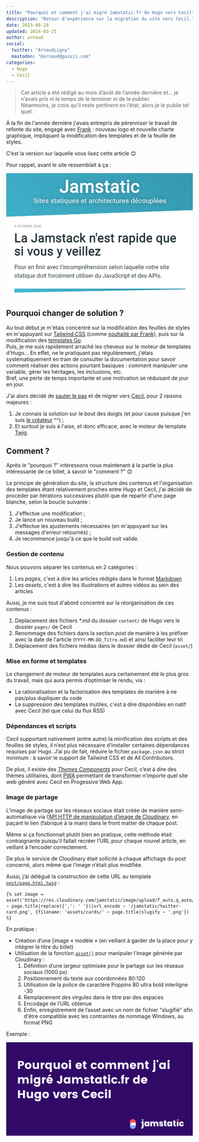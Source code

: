 ```yaml
---
title: "Pourquoi et comment j'ai migré Jamstatic.fr de Hugo vers Cecil"
description: "Retour d'expérience sur la migration du site vers Cecil."
date: 2023-08-28
updated: 2024-03-25
author: arnaud
social:
  twitter: "ArnaudLigny"
  mastodon: "@arnaud@gazuji.com"
categories:
  - Hugo
  - Cecil
---
```


> Cet article a été rédigé au mois d’août de l’année dernière et… je n’avais pris ni le temps de le terminer ni de le publier.  
> Néanmoins, je crois qu’il reste pertinent en l’état, alors je le publie tel quel.

À la fin de l'année dernière j'avais entrepris de pérenniser le travail de refonte du site, engagé avec [Frank](https://frank.taillandier.me) : nouveau logo et nouvelle charte graphique, impliquant la modification des templates et de la feuille de styles.

C’est la version sur laquelle vous lisez cette article 😊

Pour rappel, avant le site ressemblait à ça :

![Capture d’écran de la v1 de Jamstatic.fr](../../assets/images/jamstatic-v1-screenshot.png "[Capture d’écran de la v1 de Jamstatic.fr](https://web.archive.org/web/20201012071702/https://jamstatic.fr/)")

## Pourquoi changer de solution ?

Au tout début je m'étais concentré sur la modification des feuilles de styles en m'appuyant sur [Tailwind CSS](https://tailwindcss.com/) (comme [souhaité par Frank](https://github.com/jamstatic/jamstatic-fr/pull/255)), puis sur la modification des [templates Go](https://gohugo.io/templates/introduction/).  
Puis, je me suis rapidement arraché les cheveux sur le moteur de templates d'Hugo... En effet, ne le pratiquant pas régulièrement, j'étais systématiquement en train de consulter la documentation pour savoir comment réaliser des actions pourtant basiques : comment manipuler une variable, gérer les héritages, les inclusions, etc.  
Bref, une perte de temps importante et une motivation se réduisant de jour en jour.

J'ai alors décidé de [sauter le pas](https://github.com/jamstatic/jamstatic-fr/pull/343) et de migrer vers [Cecil](https://cecil.app/), pour 2 raisons majeures :

1. Je connais la solution sur le bout des doigts (et pour cause puisque j'en suis [le créateur](https://arnaudligny.fr/blog/cecil-mon-generateur-de-site-statique/) ^^) ;
2. Et surtout je suis à l'aise, et donc efficace, avec le moteur de template [Twig](https://twig.symfony.com/).

## Comment ?

Après le "pourquoi ?" intéressons nous maintenant à la partie la plus intéressante de ce billet, à savoir le "comment ?" 😊

Le principe de génération du site, la structure des contenus et l'organisation des templates étant relativement proches entre Hugo et Cecil, j'ai décidé de procéder par itérations successives plutôt que de repartir d'une page blanche, selon la boucle suivante :

1. J'effectue une modification ;
2. Je lance un nouveau build ;
3. J'effectue les ajustements nécessaires (en m'appuyant sur les messages d'erreur retournés) ;
4. Je recommence jusqu'à ce que le build soit valide.

### Gestion de contenu

Nous pouvons séparer les contenus en 2 catégories :

1. Les *pages*, c'est à dire les articles rédigés dans le format [Markdown](https://fr.m.wikipedia.org/wiki/Markdown)
2. Les *assets*, c'est à dire les illustrations et autres vidéos au sein des articles

Aussi, je me suis tout d'abord concentré sur la réorganisation de ces contenus :

1. Déplacement des fichiers _*.md_ du dossier `content/` de Hugo vers le dossier `pages/` de Cecil
2. Renommage des fichiers dans la section _post_ de manière à les préfixer avec la date de l'article (`YYYY-MM-DD_Titre.md`) et ainsi faciliter leur tri
3. Déplacement des fichiers médias dans le dossier dédié de Cecil (`asset/`)

### Mise en forme et templates

Le changement de moteur de templates aura certainement été le plus gros du travail, mais qui aura permis d’optimiser le rendu, via :

- La rationalisation et la factorisation des templates de manière à ne pas/plus dupliquer du code
- La suppression des templates inutiles, c'est à dire disponibles en natif avec Cecil (tel que celui du flux RSS)

### Dépendances et scripts

Cecil supportant nativement (entre autre) la minification des scripts et des feuilles de styles, il n’est plus nécessaire d’installer certaines dépendances requises par Hugo. J’ai pu de fait, réduire le fichier `package.json` au strict minimum : à savoir le support de Tailwind CSS et de All Contributors.

De plus, il existe des [*Themes Components*](https://cecil.app/themes/components/) pour Cecil, c’est à dire des thèmes utilitaires, dont [PWA](https://github.com/Cecilapp/theme-pwa#readme) permettant de transformer n’importe quel site web généré avec Cecil en Progessive Web App.

### Image de partage

L’image de partage sur les réseaux sociaux était créée de manière semi-automatique via l’[API HTTP de manipulation d’image de Cloudinary](https://cloudinary.com/documentation/transformation_reference#l_text), en paçant le lien (fabriqué à la main) dans le front matter de chaque post.

Même si ça fonctionnait plutôt bien en pratique, cette méthode était contraignante puisqu’il fallait recréer l’URL pour chaque nouvel article, en veillant à l’encoder correctement.

De plus le service de Cloudinary était sollicité à chaque affichage du post concerné, alors même que l’image n’était plus modifiée.

Aussi, j’ai délégué la construction de cette URL au template [`post/page.html.twig`](https://github.com/jamstatic/jamstatic-fr/blob/master/layouts/post/page.html.twig#L1) :

```twig
{% set image = asset('https://res.cloudinary.com/jamstatic/image/upload/f_auto,q_auto/w_1100,c_fit,co_white,g_north_west,x_80,y_120,l_text:poppins_80_ultrabold_line_spacing_-30:' ~ page.title|replace({',': ' '})|url_encode ~ '/jamstatic/twitter-card.png', {filename: 'assets/cards/' ~ page.title|slugify ~ '.png'}) %}
```

En pratique :

- Création d’une [image « modèle » (en veillant à garder de la place pour y intégrer le titre du billet)
- Utilisation de la fonction [`asset()`](https://cecil.app/documentation/templates/#asset) pour manipuler l’image générée par Cloudinary :
  1. Définition d’une largeur optimisée pour le partage sur les réseaux sociaux (1000 px)
  2. Positionnement du texte aux coordonnées 80:120
  3. Utilisation de la police de caractère Poppins 80 ultra bold interligne -30
  4. Remplacement des virgules dans le titre par des espaces
  5. Encodage de l’URL obtenue
  6. Enfin, enregistrement de l’asset avec un nom de fichier "slugifié" afin d'être compatible avec les contraintes de nommage Windows, au format PNG

Exemple :

![Exemple d’une Twitter Card](../../assets/images/twitter-card-example.png "Exemple d’une Twitter Card")
